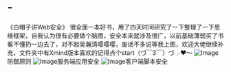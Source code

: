 # -
《白帽子讲Web安全》
    很全面一本好书，用了四天时间研究了一下整理了一下思维框架，自我认为很有必要做个脑图，安全本来就涉及很广，以前基础薄弱买了书看不懂扔一边去了，对不起吴瀚清嘤嘤嘤，废话不多说等我上图，欢迎大佬继续补充，文件夹中有Xmind版本喜欢的记得点个start（づ￣3￣）づ╭❤～
![Image](https://github.com/smallpo1nt/-/blob/master/%E7%99%BD%E5%B8%BD%E5%AD%90%E8%AE%B2web%E5%AE%89%E5%85%A8/%E9%98%B2%E5%BE%A1%E5%8E%9F%E5%88%99.png)防御原则
![Image](https://github.com/smallpo1nt/-/blob/master/%E7%99%BD%E5%B8%BD%E5%AD%90%E8%AE%B2web%E5%AE%89%E5%85%A8/%E6%9C%8D%E5%8A%A1%E7%AB%AF%E5%BA%94%E7%94%A8%E5%AE%89%E5%85%A8.png)服务端应用安全
![Image](https://github.com/smallpo1nt/-/blob/master/%E7%99%BD%E5%B8%BD%E5%AD%90%E8%AE%B2web%E5%AE%89%E5%85%A8/%E5%AE%A2%E6%88%B7%E7%AB%AF%E8%84%9A%E6%9C%AC%E5%AE%89%E5%85%A8.png)客户端脚本安全
